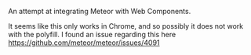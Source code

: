 An attempt at integrating Meteor with Web Components.

It seems like this only works in Chrome, and so possibly it does not work with the polyfill. I found an issue regarding this here https://github.com/meteor/meteor/issues/4091
